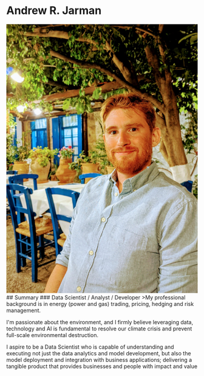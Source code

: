 # Andrew R. Jarman
<img src="portrait.jpg">
## Summary
### Data Scientist / Analyst / Developer
>My professional background is in energy (power and gas) trading, pricing, hedging and risk management.

I'm passionate about the environment, and I firmly believe leveraging data, technology and AI is fundamental to resolve our climate crisis and prevent full-scale environmental destruction.

I aspire to be a Data Scientist who is capable of understanding and executing not just the data analytics and model development, but also the model deployment and integration with business applications; delivering a tangible product that provides businesses and people with impact and value
